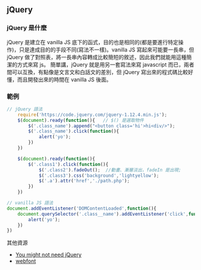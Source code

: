 ## jQuery
### jQuery 是什麼
jQuery 是建立在 vanilla JS 底下的函式，目的也是相同的(都是要進行特定操作)，只是達成目的的手段不同(寫法不一樣)。vanilla JS 寫起來可能要一長串，但 jQuery 做了對照表，將一長串內容轉成比較簡短的敘述，因此我們就能用這種簡潔的方式來寫 js。
簡單講，jQuery 就是用另一套寫法來寫 javascript 而已，兩者間可以互換，有點像是文言文和白話文的差別，但 jQuery 寫出來的程式碼比較好懂，而且開發出來的時間在 vanilla JS 後面。

### 範例
```javascript
// jQuery 語法
    require('https://code.jquery.com/jquery-1.12.4.min.js');
    $(document).ready(function(){   // $() 是選取物件
        $('.class_name').append("<button class='hi'>hi<div/>");
        $('.class_name').click(function(){
            alert('yo');
        })
    })

    $(document).ready(function(){
        $('.class1').click(function(){
            $('.class2').fadeOut();  //動畫、漸層淡出，fadeIn 是出現;
            $('.class3').css('background','lightyellow');
            $('.a').attr('href','./path.php');
        })
    })

// vanilla JS 語法
document.addEventListener('DOMContentLoaded',function(){
    document.querySelector('.class__name').addEventListener('click',function(){
        alert('yo');
    })
})

```

其他資源
- [You might not need jQuery](http://youmightnotneedjquery.com/)
- [webfont](https://www.justfont.com/)
